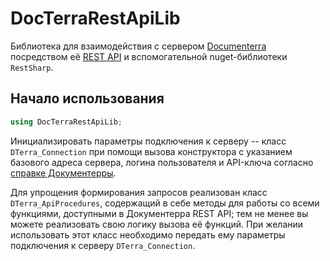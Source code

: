 # DocTerraRestApiLib

Библиотека для взаимодействия с сервером [Documenterra ](https://documenterra.ru/) посредством её [REST API](https://docs.documenterra.ru/articles/#!manual/api-dokumenterry) и вспомогательной nuget-библиотеки `RestSharp`.

## Начало использования

```csharp
using DocTerraRestApiLib;
```

Инициализировать параметры подключения к серверу -- класс `DTerra_Connection` при помощи вызова конструктора с указанием базового адреса сервера, логина пользователя и API-ключа согласно [справке Документерры](https://docs.documenterra.ru/articles/#!manual/polucheniye-klyucha-api).

Для упрощения формирования запросов реализован класс `DTerra_ApiProcedures`, содержащий в себе методы для работы со всеми функциями, доступными в Документерра REST API; тем не менее вы можете реализовать свою логику вызова её функций. При желании использовать этот класс необходимо передать ему параметры подключения к серверу `DTerra_Connection`.
